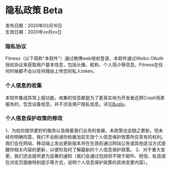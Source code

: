 # 隐私政策 Beta
发布日期：2020年03月16日  
生效日期：2020年xx月xx日

### 隐私协议
Fitness（以下简称"本软件"）通过微博web授权登录，本软件通过Weibo OAuth授权协议来获取用户基本信息，包括头像、昵称、个人简介等信息。Fitness在任何时候都不会以任何理由上传您的私人token。

### 个人信息的收集
本软件集成异常上报功能，收集的信息都是为了更真实地为开发者还原Crash场景服务的，包含设备信息，并不涉及用户隐私信息。详见[Bugly](https://bugly.qq.com/docs/user-guide/faq-android/?v=20200312155538#9-bugly)。

### 个人信息保护政策的修改
1、为给你提供更好的服务以及随着我们业务的发展，本政策也会随之更新。但未经你明确同意，我们不会削减你依据当前生效个人信息保护政策所应享有的权利。我们会在网站、移动端上发出更新版本并在生效前通过网站公告或其他适当方式提醒你相关内容的更新，以便你及时了解最新的个人信息保护政策。
2、对于重大变更，我们还会提供更为显著的通知（我们会通过包括但不限于邮件、短信、私信或在浏览页面做特别提示等方式，说明个人信息保护政策的具体变更内容）。